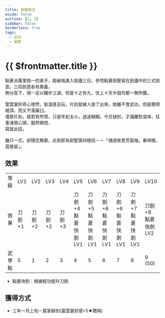 ```yaml
---
title: 雲裳劍法
aside: false
outline: [2, 3]
sidebar: false
borderless: true
tags:
  - 武功
  - 秘笈
---
```


# {{ $frontmatter.title }}

點蒼派萬里挑一的弟子，能破格進入劍廬三日，參悟點蒼劍聖留在劍廬中的三式劍意。三招劍意各有奧義，<br>
無分高下，得一足以獨步江湖，但是十之有九，住上十天半個月都一無所獲。
<br><br>
葉雲裳好奇心使然，偷溜進去玩，片刻就被人提了出來。她雖不會武功，但是聰明絕頂，而又不落窠臼，<br>
僅那片刻，就若有所悟，只是年紀太小，迷迷糊糊。今日訣別，才識離愁滋味，往事湧現心頭，豁然頓悟，<br>寫就此招。
<br><br>
雖只一式，卻殘念無窮，此劍即為劍聖第四極招－－「魂遊故里芳盈袖，春啼曉，莫挽留」。
<br clear="all" />

## 效果

<table>
    <tr>
        <td>等級</td>
        <td>LV1</td>
        <td>LV2</td>
        <td>LV3</td>
        <td>LV4</td>
        <td>LV5</td>
        <td>LV6</td>
        <td>LV7</td>
        <td>LV8</td>
        <td>LV9</td>
        <td>LV10</td>
    </tr>
    <tr>
        <td>效果</td>
        <td>刀劍+1</td>
        <td>刀劍+2</td>
        <td>刀劍+2</td>
        <td>刀劍+3</td>
        <td>刀劍+4<br>點蒼快劍LV1</td>
        <td>刀劍+5<br>點蒼快劍LV1</td>
        <td>刀劍+6<br>點蒼快劍LV1</td>
        <td>刀劍+6<br>點蒼快劍LV1</td>
        <td>刀劍+7<br>點蒼快劍LV1</td>
        <td>刀劍+8<br>點蒼快劍LV2</td>
    </tr>
    <tr>
        <td>武學點</td>
        <td>5</td>
        <td>1</td>
        <td>2</td>
        <td>3</td>
        <td>4</td>
        <td>5</td>
        <td>6</td>
        <td>7</td>
        <td>8</td>
        <td>9 (50)</td>
    </tr>
</table>

- 點蒼快劍：根據輕功提升刀劍

## 獲得方式

- 三年一月上旬－葉家辭別(葉雲裳好感>5★贈與)
